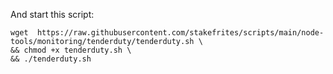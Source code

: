 And start this script:
```
wget  https://raw.githubusercontent.com/stakefrites/scripts/main/node-tools/monitoring/tenderduty/tenderduty.sh \
&& chmod +x tenderduty.sh \
&& ./tenderduty.sh
```